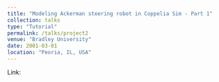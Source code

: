```yaml
---
title: "Modeling Ackerman steering robot in Coppelia Sim - Part 1"
collection: talks
type: "Tutorial"
permalink: /talks/project2
venue: "Bradley University"
date: 2001-03-01
location: "Peoria, IL, USA"
---
```


Link:
